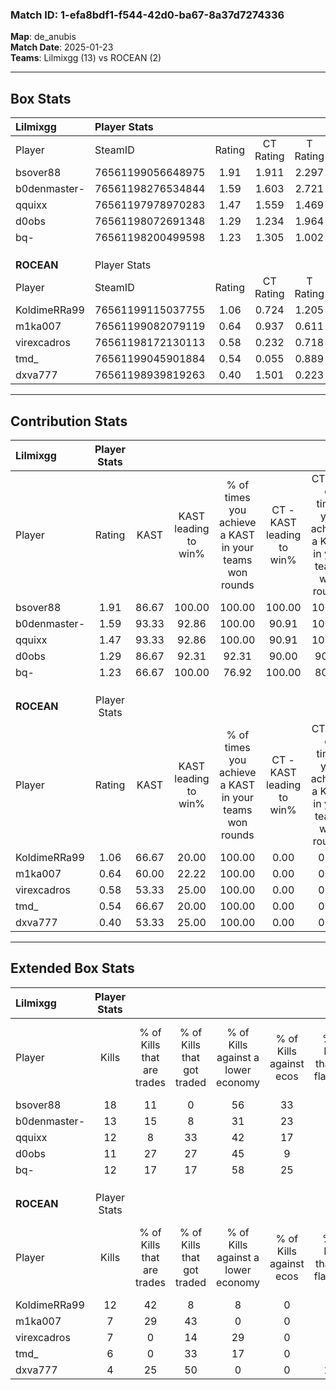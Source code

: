 ### Match ID: 1-efa8bdf1-f544-42d0-ba67-8a37d7274336  
**Map**: de_anubis  
**Match Date**: 2025-01-23  
**Teams**: Lilmixgg (13) vs ROCEAN (2)  

---  

## Box Stats  

| **Lilmixgg** | Player Stats      |        |           |          |       |       |       |         |        |      |     |
| :- | :- | :-: | :-: | :-: | :-: | :-: | :-: | :-: | :-: | :-: | :-: |
| Player       | SteamID           | Rating | CT Rating | T Rating | KAST  |  ADR  | Kills | Assists | Deaths | K/D  | HS% |
| bsover88     | 76561199056648975 |  1.91  |   1.911   |  2.297   | 86.67 | 110.5 |  18   |    6    |   6    | 3.00 | 55  |
| b0denmaster- | 76561198276534844 |  1.59  |   1.603   |  2.721   | 93.33 | 71.0  |  13   |    2    |   4    | 3.25 | 23  |
| qquixx       | 76561197978970283 |  1.47  |   1.559   |  1.469   | 93.33 | 91.6  |  12   |    4    |   8    | 1.50 | 50  |
| d0obs        | 76561198072691348 |  1.29  |   1.234   |  1.964   | 86.67 | 78.3  |  11   |    5    |   9    | 1.22 | 63  |
| bq-          | 76561198200499598 |  1.23  |   1.305   |  1.002   | 66.67 | 97.6  |  12   |    5    |   10   | 1.20 | 83  |
|              |                   |        |           |          |       |       |       |         |        |      |     |
|              |                   |        |           |          |       |       |       |         |        |      |     |
|              |                   |        |           |          |       |       |       |         |        |      |     |
| **ROCEAN**   | Player Stats      |        |           |          |       |       |       |         |        |      |     |
| Player       | SteamID           | Rating | CT Rating | T Rating | KAST  |  ADR  | Kills | Assists | Deaths | K/D  | HS% |
| KoldimeRRa99 | 76561199115037755 |  1.06  |   0.724   |  1.205   | 66.67 | 89.5  |  12   |    4    |   14   | 0.86 | 58  |
| m1ka007      | 76561199082079119 |  0.64  |   0.937   |  0.611   | 60.00 | 51.3  |   7   |    0    |   12   | 0.58 | 57  |
| virexcadros  | 76561198172130113 |  0.58  |   0.232   |  0.718   | 53.33 | 55.4  |   7   |    2    |   13   | 0.54 | 42  |
| tmd_         | 76561199045901884 |  0.54  |   0.055   |  0.889   | 66.67 | 38.9  |   6   |    3    |   14   | 0.43 | 50  |
| dxva777      | 76561198939819263 |  0.40  |   1.501   |  0.223   | 53.33 | 54.7  |   4   |    6    |   14   | 0.29 | 100 |
---  

## Contribution Stats  

| **Lilmixgg** | Player Stats |       |                      |                                                        |                           |                                                             |                          |                                                            |
| :- | :-: | :-: | :-: | :-: | :-: | :-: | :-: | :-: |
| Player       |    Rating    | KAST  | KAST leading to win% | % of times you achieve a KAST in your teams won rounds | CT - KAST leading to win% | CT - % of times you achieve a KAST in your teams won rounds | T - KAST leading to win% | T - % of times you achieve a KAST in your teams won rounds |
| bsover88     |     1.91     | 86.67 |        100.00        |                         100.00                         |          100.00           |                           100.00                            |          100.00          |                           100.00                           |
| b0denmaster- |     1.59     | 93.33 |        92.86         |                         100.00                         |           90.91           |                           100.00                            |          100.00          |                           100.00                           |
| qquixx       |     1.47     | 93.33 |        92.86         |                         100.00                         |           90.91           |                           100.00                            |          100.00          |                           100.00                           |
| d0obs        |     1.29     | 86.67 |        92.31         |                         92.31                          |           90.00           |                            90.00                            |          100.00          |                           100.00                           |
| bq-          |     1.23     | 66.67 |        100.00        |                         76.92                          |          100.00           |                            80.00                            |          100.00          |                           66.67                            |
|              |              |       |                      |                                                        |                           |                                                             |                          |                                                            |
|              |              |       |                      |                                                        |                           |                                                             |                          |                                                            |
|              |              |       |                      |                                                        |                           |                                                             |                          |                                                            |
| **ROCEAN**   | Player Stats |       |                      |                                                        |                           |                                                             |                          |                                                            |
| Player       |    Rating    | KAST  | KAST leading to win% | % of times you achieve a KAST in your teams won rounds | CT - KAST leading to win% | CT - % of times you achieve a KAST in your teams won rounds | T - KAST leading to win% | T - % of times you achieve a KAST in your teams won rounds |
| KoldimeRRa99 |     1.06     | 66.67 |        20.00         |                         100.00                         |           0.00            |                            0.00                             |          25.00           |                           100.00                           |
| m1ka007      |     0.64     | 60.00 |        22.22         |                         100.00                         |           0.00            |                            0.00                             |          28.57           |                           100.00                           |
| virexcadros  |     0.58     | 53.33 |        25.00         |                         100.00                         |           0.00            |                            0.00                             |          28.57           |                           100.00                           |
| tmd_         |     0.54     | 66.67 |        20.00         |                         100.00                         |           0.00            |                            0.00                             |          22.22           |                           100.00                           |
| dxva777      |     0.40     | 53.33 |        25.00         |                         100.00                         |           0.00            |                            0.00                             |          40.00           |                           100.00                           |
---  

## Extended Box Stats  

| **Lilmixgg** | Player Stats |                            |                            |                                    |                         |                              |                                 |        |                             |                                     |                          |                               |                            |
| :- | :-: | :-: | :-: | :-: | :-: | :-: | :-: | :-: | :-: | :-: | :-: | :-: | :-: |
| Player       |    Kills     | % of Kills that are trades | % of Kills that got traded | % of Kills against a lower economy | % of Kills against ecos | % of Kills that are flawless | % of Kills that are close duels | Deaths | % of Deaths that get traded | % of Deaths against a lower economy | % of Deaths against ecos | % of Deaths that are flawless | % of Deaths that are close |
| bsover88     |      18      |             11             |             0              |                 56                 |           33            |              72              |                6                |   6    |             33              |                 33                  |            17            |              50               |             17             |
| b0denmaster- |      13      |             15             |             8              |                 31                 |           23            |              77              |                0                |   4    |             75              |                  0                  |            0             |              100              |             0              |
| qquixx       |      12      |             8              |             33             |                 42                 |           17            |              67              |                0                |   8    |             25              |                 25                  |            0             |              50               |             13             |
| d0obs        |      11      |             27             |             27             |                 45                 |            9            |              64              |                0                |   9    |             22              |                 22                  |            11            |              56               |             0              |
| bq-          |      12      |             17             |             17             |                 58                 |           25            |              50              |                8                |   10   |              0              |                 40                  |            30            |              90               |             10             |
|              |              |                            |                            |                                    |                         |                              |                                 |        |                             |                                     |                          |                               |                            |
|              |              |                            |                            |                                    |                         |                              |                                 |        |                             |                                     |                          |                               |                            |
|              |              |                            |                            |                                    |                         |                              |                                 |        |                             |                                     |                          |                               |                            |
| **ROCEAN**   | Player Stats |                            |                            |                                    |                         |                              |                                 |        |                             |                                     |                          |                               |                            |
| Player       |    Kills     | % of Kills that are trades | % of Kills that got traded | % of Kills against a lower economy | % of Kills against ecos | % of Kills that are flawless | % of Kills that are close duels | Deaths | % of Deaths that get traded | % of Deaths against a lower economy | % of Deaths against ecos | % of Deaths that are flawless | % of Deaths that are close |
| KoldimeRRa99 |      12      |             42             |             8              |                 8                  |            0            |              42              |               25                |   14   |              7              |                  7                  |            0             |              79               |             0              |
| m1ka007      |      7       |             29             |             43             |                 0                  |            0            |              86              |                0                |   12   |              8              |                  0                  |            0             |              67               |             8              |
| virexcadros  |      7       |             0              |             14             |                 29                 |            0            |              86              |                0                |   13   |              8              |                  8                  |            0             |              54               |             8              |
| tmd_         |      6       |             0              |             33             |                 17                 |            0            |              50              |                0                |   14   |             36              |                  7                  |            0             |              79               |             0              |
| dxva777      |      4       |             25             |             50             |                 0                  |            0            |             100              |                0                |   14   |             14              |                  7                  |            0             |              43               |             0              |
